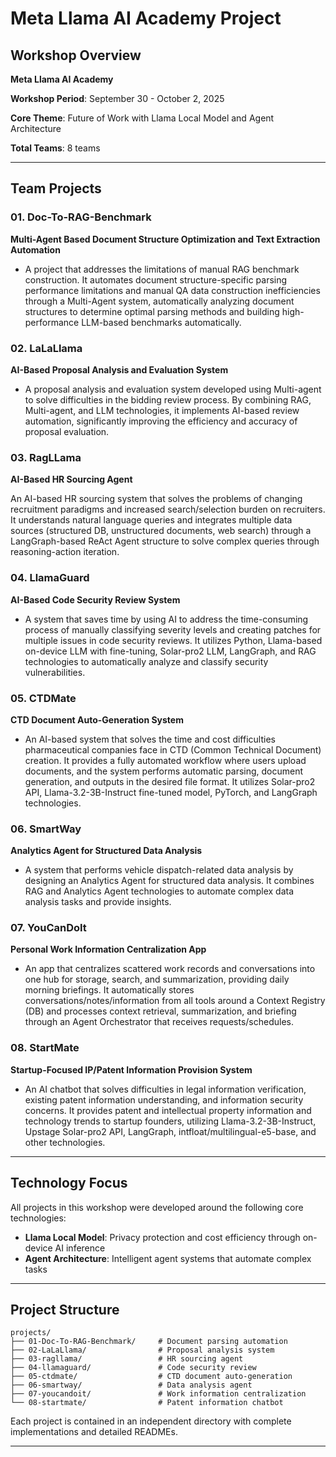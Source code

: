 # Meta Llama AI Academy Project

## Workshop Overview

**Meta Llama AI Academy**

**Workshop Period**: September 30 - October 2, 2025

**Core Theme**: Future of Work with Llama Local Model and Agent Architecture  

**Total Teams**: 8 teams 


---

## Team Projects

### 01. Doc-To-RAG-Benchmark
**Multi-Agent Based Document Structure Optimization and Text Extraction Automation**

* A project that addresses the limitations of manual RAG benchmark construction. It automates document structure-specific parsing performance limitations and manual QA data construction inefficiencies through a Multi-Agent system, automatically analyzing document structures to determine optimal parsing methods and building high-performance LLM-based benchmarks automatically.

### 02. LaLaLlama
**AI-Based Proposal Analysis and Evaluation System**

* A proposal analysis and evaluation system developed using Multi-agent to solve difficulties in the bidding review process. By combining RAG, Multi-agent, and LLM technologies, it implements AI-based review automation, significantly improving the efficiency and accuracy of proposal evaluation.

### 03. RagLLama
**AI-Based HR Sourcing Agent**

An AI-based HR sourcing system that solves the problems of changing recruitment paradigms and increased search/selection burden on recruiters. It understands natural language queries and integrates multiple data sources (structured DB, unstructured documents, web search) through a LangGraph-based ReAct Agent structure to solve complex queries through reasoning-action iteration.

### 04. LlamaGuard
**AI-Based Code Security Review System**

* A system that saves time by using AI to address the time-consuming process of manually classifying severity levels and creating patches for multiple issues in code security reviews. It utilizes Python, Llama-based on-device LLM with fine-tuning, Solar-pro2 LLM, LangGraph, and RAG technologies to automatically analyze and classify security vulnerabilities.

### 05. CTDMate
**CTD Document Auto-Generation System**

* An AI-based system that solves the time and cost difficulties pharmaceutical companies face in CTD (Common Technical Document) creation. It provides a fully automated workflow where users upload documents, and the system performs automatic parsing, document generation, and outputs in the desired file format. It utilizes Solar-pro2 API, Llama-3.2-3B-Instruct fine-tuned model, PyTorch, and LangGraph technologies.

### 06. SmartWay
**Analytics Agent for Structured Data Analysis**

* A system that performs vehicle dispatch-related data analysis by designing an Analytics Agent for structured data analysis. It combines RAG and Analytics Agent technologies to automate complex data analysis tasks and provide insights.

### 07. YouCanDoIt
**Personal Work Information Centralization App**

* An app that centralizes scattered work records and conversations into one hub for storage, search, and summarization, providing daily morning briefings. It automatically stores conversations/notes/information from all tools around a Context Registry (DB) and processes context retrieval, summarization, and briefing through an Agent Orchestrator that receives requests/schedules.

### 08. StartMate
**Startup-Focused IP/Patent Information Provision System**

* An AI chatbot that solves difficulties in legal information verification, existing patent information understanding, and information security concerns. It provides patent and intellectual property information and technology trends to startup founders, utilizing Llama-3.2-3B-Instruct, Upstage Solar-pro2 API, LangGraph, intfloat/multilingual-e5-base, and other technologies.

---

## Technology Focus

All projects in this workshop were developed around the following core technologies:

- **Llama Local Model**: Privacy protection and cost efficiency through on-device AI inference
- **Agent Architecture**: Intelligent agent systems that automate complex tasks

---

## Project Structure

```
projects/
├── 01-Doc-To-RAG-Benchmark/     # Document parsing automation
├── 02-LaLaLlama/                # Proposal analysis system
├── 03-ragllama/                 # HR sourcing agent
├── 04-llamaguard/               # Code security review
├── 05-ctdmate/                  # CTD document auto-generation
├── 06-smartway/                 # Data analysis agent
├── 07-youcandoit/               # Work information centralization
└── 08-startmate/                # Patent information chatbot
```

Each project is contained in an independent directory with complete implementations and detailed READMEs.

---
